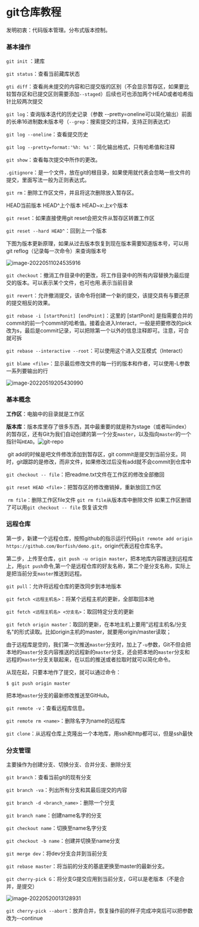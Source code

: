 # git仓库教程

发明初衷：代码版本管理。分布式版本控制。

### 基本操作

`git init` ：建库				

`git status`：查看当前藏库状态				

`gti diff`：查看尚未提交的内容和已提交版的区别（不会显示暂存区，如果要比较暂存区和已提交区则需要添加`--staged`）后续也可也添加两个HEAD或者哈希指针比较两次提交

`git log`：查询版本迭代的历史记录（参数 --pretty=oneline可以简化输出）前面的长串16进制数未版本号（`--grep`：搜索提交的注释，支持正则表达式）

`git log --oneline`：查看提交历史

`git log --pretty=format:'%h: %s'`：简化输出格式，只有哈希值和注释

`git show`：查看每次提交中所作的更改。

`.gitignore`：是一个文件，放在git的根目录，如果使用就代表会忽略一些文件的提交，里面写法一般为正则表达式。

`git rm`：删除工作区文件，并且将这次删除放入暂存区。

HEAD当前版本	HEAD^上个版本	HEAD~x:上x个版本	

`git reset`：如果直接使用git reset会把文件从暂存区转置工作区

`git reset --hard HEAD^`：回到上一个版本

下图为版本更新原理，如果从过去版本恢复到现在版本需要知道版本号，可以用git reflog（记录每一次命令）来查询版本号

![image-20220511024535916](C:\Users\borfish\AppData\Roaming\Typora\typora-user-images\image-20220511024535916.png)	

`git checkout`：撤消工作目录中的更改，将工作目录中的所有内容替换为最后提交的版本。可以表示某个文件，也可也用.表示当前目录

`git revert`：允许撤消提交，该命令将创建一个新的提交，该提交具有与要还原的提交相反的效果。

`git rebase -i [startPonit] [endPoint]`：这里的 [startPonit] 是指需要合并的commit的前一个commit的哈希值。接着会进入Interact，一般是把要修改的pick改为s，最后是commit记录，可以把除第一个以外的信息注释即可。注意，可合就可拆

`git rebase --interactive --root`：可以使用这个进入交互模式（Interact）

`git blame <file>`：显示最后修改文件的每一行的版本和作者，可以使用-L参数一系列要输出的行

![image-20220519205430990](C:\Users\borfish\AppData\Roaming\Typora\typora-user-images\image-20220519205430990.png)





### 基本概念

**工作区**：电脑中的目录就是工作区

**版本库**：版本库里存了很多东西，其中最重要的就是称为stage（或者叫index）的暂存区，还有Git为我们自动创建的第一个分支`master`，以及指向`master`的一个指针叫`HEAD`。![git-repo](https://www.liaoxuefeng.com/files/attachments/919020037470528/0)	     

​		git add的时候是吧文件修改添加到暂存区，git commit是提交到当前分支。同时，git跟踪的是修改，而非文件，如果修改过后没有add就不会commit到仓库中

​	`git checkout -- file`：把readme.txt文件在工作区的修改全部撤回

​	`git reset HEAD <file>`：把暂存区的修改撤销掉，重新放回工作区

​	`rm file`：删除工作区file文件	`git rm file`从版本库中删除文件	如果工作区删错了可以用`git checkout -- file` 恢复该文件

### 远程仓库

第一步，新建一个远程仓库，按照github的指示运行代码`git remote add origin https://github.com/Borfish/demo.git`，origin代表远程仓库名字。

第二步，上传至仓库，`git push -u origin master`，把本地库内容推送到远程库上，用`git push`命令,第一个是远程仓库的好友名称，第二个是分支名称，实际上是把当前分支`master`推送到远程。

`git pull`：允许将远程仓库的更改同步到本地版本

`git fetch <远程主机名>`：将某个远程主机的更新，全部取回本地

`git fetch <远程主机名> <分支名>`：取回特定分支的更新

`git fetch origin master`：取回的更新，在本地主机上要用"远程主机名/分支名"的形式读取。比如origin主机的master，就要用origin/master读取；

由于远程库是空的，我们第一次推送`master`分支时，加上了`-u`参数，Git不但会把本地的`master`分支内容推送的远程新的`master`分支，还会把本地的`master`分支和远程的`master`分支关联起来，在以后的推送或者拉取时就可以简化命令。

从现在起，只要本地作了提交，就可以通过命令：

```
$ git push origin master
```

把本地`master`分支的最新修改推送至GitHub。

`git remote -v`：查看远程库信息。

`git remote rm <name>`：删除名字为name的远程库

`git clone`：从远程仓库上克隆出一个本地库，用ssh和http都可以，但是ssh最快

### 分支管理

主要操作为创建分支、切换分支、合并分支、删除分支

`git branch`：查看当前git的现有分支

`git branch -va`：列出所有分支和其最后提交的内容

`git branch -d <branch_name>`：删除一个分支

`git branch name`：创建name名字的分支

`git checkout name`：切换至name名字分支

`git checkout -b name`：创建并切换至name分支

`git merge dev`：将dev分支合并到当前分支

`git rebase master`：将当前的分支的基底更换至master的最新分支。

`git cherry-pick G`：将分支G提交应用到当前分支，G可以是老版本（不是合并，是提交）

![image-20220520013128931](C:\Users\borfish\AppData\Roaming\Typora\typora-user-images\image-20220520013128931.png)

`git cherry-pick --abort`：放弃合并，恢复操作前的样子完成冲突后可以把参数改为--continue

